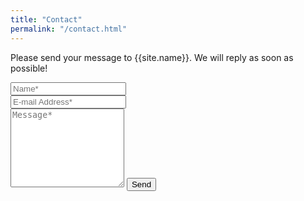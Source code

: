 ```yaml
---
title: "Contact"
permalink: "/contact.html"
---
```


<!--<form action="https://formspree.io/{{site.email}}" method="POST">-->
<form action="https://formspree.io/f/mgebeaar" method="POST">
<input type="hidden" name="_next" value="//s2moore.github.io/raceto11/thanks.html" />
<p class="mb-4">Please send your message to {{site.name}}. We will reply as soon as possible!</p>
<div class="form-group row">
<div class="col-md-6">
<input class="form-control" type="text" name="name" placeholder="Name*" required>
</div>
<div class="col-md-6">
<input class="form-control" type="email" name="_replyto" placeholder="E-mail Address*" required>
</div>
</div>
<textarea rows="8" class="form-control mb-3" name="message" placeholder="Message*" required></textarea>    
<input class="btn btn-success" type="submit" value="Send">
</form>
<a class="nav-link" href="{{site.baseurl}}/index.html"></a>